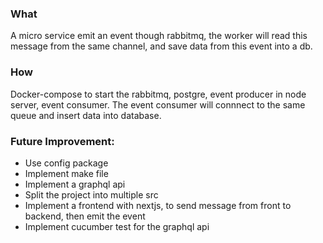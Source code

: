 ### What

A micro service emit an event though rabbitmq, the worker will read this message from the same channel, and save data from this event into a db.

### How

Docker-compose to start the rabbitmq, postgre, event producer in node server, event consumer. The event consumer will connnect to the same queue and insert data into database.

### Future Improvement:

- Use config package
- Implement make file
- Implement a graphql api
- Split the project into multiple src
- Implement a frontend with nextjs, to send message from front to backend, then emit the event
- Implement cucumber test for the graphql api
